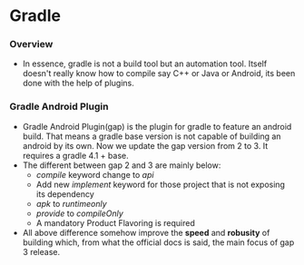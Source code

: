 # Gradle 

### Overview
* In essence, gradle is not a build tool but an automation tool. Itself doesn't really know how to compile say C++ or Java or Android, its been done with the help of plugins.

### Gradle Android Plugin
* Gradle Android Plugin(gap) is the plugin for gradle to feature an android build. That means a gradle base version is not capable of building an android by its own. Now we update the gap version from 2 to 3. It requires a gradle 4.1 + base. 
* The different between gap 2 and 3 are mainly below:
	* *compile* keyword change to *api*
	* Add new *implement* keyword for those project that is not exposing its dependency
	* *apk* to *runtimeonly*
	* *provide* to *compileOnly*
	* A mandatory Product Flavoring is required
* All above difference somehow improve the **speed** and **robusity** of building which, from what the official docs is said, the main focus of gap 3 release.



